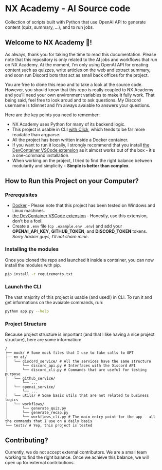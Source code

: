# NX Academy - AI Source code
Collection of scripts built with Python that use OpenAI API to generate content (quiz, summary, ...), and to run jobs.

## Welcome to NX Academy 👋!

As always, thank you for taking the time to read this documentation. Please note that this repository is only related to the AI jobs and workflows that run on NX Academy. At the moment, I'm only using OpenAI API for creating content such as quizzes, write articles on the web and extract summary, and soon run Discord bots that act as small back offices for the project.

You are free to clone this repo and to take a look at the source code. However, you should know that this repo is really coupled to NX Academy and you'll need your own environment variables to make it fully work. That being said, feel free to look aroud and to ask questions. My Discord username is tdimnet and I'm always avaiable to answers your questions.


Here are the key points you need to remember:

- NX Academy uses Python for many of its backend logic.
- This project is usable in CLI [with Click](https://click.palletsprojects.com/en/stable/), which tends to be far more readable than argparse.
- All the project has been written inside a Docker container.
- If you want to run it locally, I strongly recommend that you install [the DevContainer VSCode extension](https://marketplace.visualstudio.com/items?itemName=ms-vscode-remote.remote-containers) as it almost works out of the box - it's a one-command installation.
- When working on the project, I tried to find the right balance between modularity and simplicity - **Simple is better than complex**.


## How to Run this Project on your Computer?

### Prerequisites

- [Docker](https://www.docker.com/) - Please note that this project has been tested on Windows and Linux machines.
- [the DevContainer VSCode extension](https://marketplace.visualstudio.com/items?itemName=ms-vscode-remote.remote-containers) - Honestly, use this extension, don't be a fool.
- Create a `.env` file (`cp .example.env .env`) and add your **OPENAI_API_KEY**, **GITHUB_TOKEN**, and **DISCORD_TOKEN** tokens. _Sorry hacker guys, I'll not share mine_.


### Installing the modules

Once you cloned the repo and launched it inside a container, you can now install the modules with pip.

```bash
pip install -r requirements.txt
```


### Launch the CLI

The vast majority of this project is usable (and used!) in CLI. To run it and get informations on the avaiable commands, run:

```bash
python app.py --help
```


### Project Structure

Because project structure is important (and that I like having a nice project structure), here are some information:

```text
/
├── mock/ # Some mock files that I use to fake calls to GPT
├── nx_ai/
│   └── discord_service/ # All the services have the same structure
│       └── discord_api.py # Interfaces with the Discord API
│       └── discord_cli.py # Commands that are useful for testing purpose
│   └── github_service/
│       └── ...
│   └── openai_service/
│       └── ...
│   └── utils/ # Some basic utils that are not related to business logics
│   └── workflows/
│       └── generate_quiz.py
│       └── generate_recap.py
│       └── workflows_cli.py # The main entry point for the app - all the commands that I use on a daily basis
└── tests/ # Yep, this project is tested
```


## Contributing?

Currently, we do not accept external contributors. We are a small team working to find the right balance. Once we achieve this balance, we will open up for external contributions.
